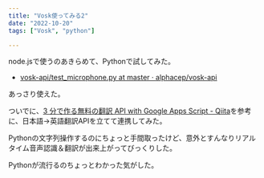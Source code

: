 ```yaml
---
title: "Vosk使ってみる2"
date: "2022-10-20"
tags: ["Vosk", "python"]

---
```


node.jsで使うのあきらめて、Pythonで試してみた。
- [vosk-api/test_microphone.py at master · alphacep/vosk-api](https://github.com/alphacep/vosk-api/blob/master/python/example/test_microphone.py)

あっさり使えた。

ついでに、[3 分で作る無料の翻訳 API with Google Apps Script - Qiita](https://qiita.com/tanabee/items/c79c5c28ba0537112922)を参考に、日本語→英語翻訳APIを立てて連携してみた。

Pythonの文字列操作するのにちょっと手間取ったけど、意外とすんなりリアルタイム音声認識＆翻訳が出来上がってびっくりした。

Pythonが流行るのちょっとわかった気がした。
